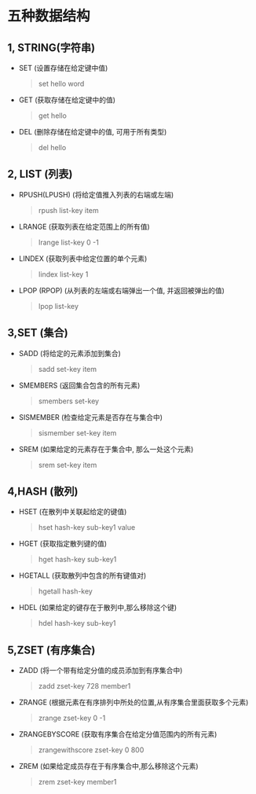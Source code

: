 # 五种数据结构

## 1, STRING(字符串)

- SET (设置存储在给定键中值)

  > set hello word

- GET (获取存储在给定键中的值)

  > get hello

- DEL (删除存储在给定键中的值, 可用于所有类型)

  > del hello

## 2, LIST (列表)

- RPUSH(LPUSH) (将给定值推入列表的右端或左端)

  > rpush list-key item

- LRANGE (获取列表在给定范围上的所有值)

  > lrange list-key 0 -1

- LINDEX (获取列表中给定位置的单个元素)

  > lindex list-key 1

- LPOP (RPOP) (从列表的左端或右端弹出一个值, 并返回被弹出的值)

  > lpop list-key

## 3,SET (集合)

- SADD (将给定的元素添加到集合)

  > sadd set-key item

- SMEMBERS (返回集合包含的所有元素)

  > smembers set-key

- SISMEMBER (检查给定元素是否存在与集合中)

  > sismember set-key item

- SREM (如果给定的元素存在于集合中, 那么一处这个元素)

  > srem set-key item

## 4,HASH (散列)

- HSET (在散列中关联起给定的键值)

  > hset hash-key sub-key1 value

- HGET (获取指定散列键的值)

  > hget hash-key sub-key1

- HGETALL (获取散列中包含的所有键值对)

  > hgetall hash-key

- HDEL (如果给定的键存在于散列中,那么移除这个键)

  > hdel hash-key sub-key1

## 5,ZSET (有序集合)

- ZADD (将一个带有给定分值的成员添加到有序集合中)

  > zadd zset-key 728 member1

- ZRANGE (根据元素在有序排列中所处的位置,从有序集合里面获取多个元素)

  > zrange zset-key 0 -1

- ZRANGEBYSCORE (获取有序集合在给定分值范围内的所有元素)

  > zrangewithscore zset-key 0 800

- ZREM (如果给定成员存在于有序集合中,那么移除这个元素)

  > zrem zset-key member1
